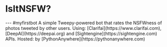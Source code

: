<h1>IsItNSFW?</h1>
---
#myfirstbot
A simple Tweepy-powered bot that rates the NSFWness of photos tweeted by other users.
Using: [Clarifai](https://www.clarifai.com), [DeepAI](https://deepai.org) and [Sightengine](https://sightengine.com) APIs.
Hosted: by [PythonAnywhere](https://pythonanywhere.com)

